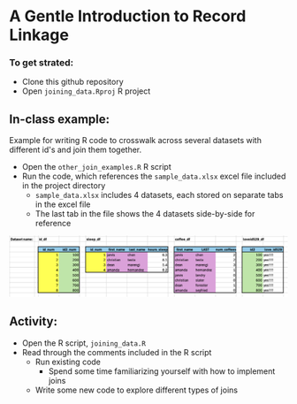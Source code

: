 # A Gentle Introduction to Record Linkage

### To get strated:

- Clone this github repository
- Open `joining_data.Rproj` R project
 
## In-class example:

Example for writing R code to crosswalk across several datasets with different id's and join them together. 

- Open the `other_join_examples.R` R script
- Run the code, which references the `sample_data.xlsx` excel file included in the project directory
  - `sample_data.xlsx` includes 4 datasets, each stored on separate tabs in the excel file
  - The last tab in the file shows the 4 datasets side-by-side for reference

![](sample-data-overview.png)
 
## Activity:

- Open the R script, `joining_data.R`
- Read through the comments included in the R script
    -  Run existing code
        -  Spend some time familiarizing yourself with how to implement joins
    -  Write some new code to explore different types of joins
 
